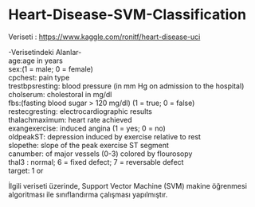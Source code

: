 <h1><a id="HeartDiseaseSVMClassification_0"></a>Heart-Disease-SVM-Classification</h1>
<p>Veriseti : <a href="https://www.kaggle.com/ronitf/heart-disease-uci">https://www.kaggle.com/ronitf/heart-disease-uci</a></p>
<p>-Verisetindeki Alanlar-<br>
age:age in years<br>
sex:(1 = male; 0 = female)<br>
cpchest: pain type<br>
trestbpsresting: blood pressure (in mm Hg on admission to the hospital)<br>
cholserum: cholestoral in mg/dl<br>
fbs:(fasting blood sugar &gt; 120 mg/dl) (1 = true; 0 = false)<br>
restecgresting: electrocardiographic results<br>
thalachmaximum: heart rate achieved<br>
exangexercise: induced angina (1 = yes; 0 = no)<br>
oldpeakST: depression induced by exercise relative to rest<br>
slopethe: slope of the peak exercise ST segment<br>
canumber: of major vessels (0-3) colored by flourosopy<br>
thal3 : normal; 6 = fixed defect; 7 = reversable defect<br>
target: 1 or</p>
<p>İlgili veriseti üzerinde, Support Vector Machine (SVM) makine öğrenmesi algoritması ile sınıflandırma çalışması yapılmıştır.</p>
